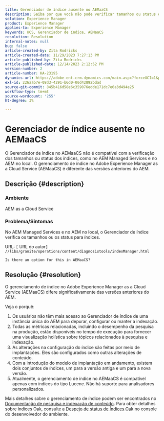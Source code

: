 ```yaml
---
title: Gerenciador de índice ausente no AEMaaCS
description: Saiba por que você não pode verificar tamanhos ou status de índices usando o Gerenciador de índice no AEMaaCS.
solution: Experience Manager
product: Experience Manager
applies-to: Experience Manager
keywords: KCS, Gerenciador de índice, AEMaaCS
resolution: Resolution
internal-notes: null
bug: false
article-created-by: Zita Rodricks
article-created-date: 11/29/2023 7:27:13 PM
article-published-by: Zita Rodricks
article-published-date: 12/14/2023 2:12:52 PM
version-number: 2
article-number: KA-23195
dynamics-url: https://adobe-ent.crm.dynamics.com/main.aspx?forceUCI=1&pagetype=entityrecord&etn=knowledgearticle&id=ada44648-ed8e-ee11-8179-6045bd006793
exl-id: 226aab7e-08d3-4291-b6d0-00d42892bdad
source-git-commit: 845b416d58e6c359076edde171dc7e6a3d494e25
workflow-type: tm+mt
source-wordcount: '255'
ht-degree: 3%

---
```


# Gerenciador de índice ausente no AEMaaCS


O Gerenciador de índice no AEMaaCS não é compatível com a verificação dos tamanhos ou status dos índices, como no AEM Managed Services e no AEM no local. O gerenciamento de índice no Adobe Experience Manager as a Cloud Service (AEMaaCS) é diferente das versões anteriores do AEM.

## Descrição {#description}


### Ambiente

AEM as a Cloud Service

### Problema/Sintomas

No AEM Managed Services e no AEM no local, o Gerenciador de índice verifica os tamanhos ou os status para índices.

URL: `[` URL do autor`]` `//libs/granite/operations/content/diagnosistools/indexManager.html`

`Is there an option for this in AEMaaCS?`




## Resolução {#resolution}


O gerenciamento de índice no Adobe Experience Manager as a Cloud Service (AEMaaCS) difere significativamente das versões anteriores do AEM.

Veja o porquê:

1. Os usuários não têm mais acesso ao Gerenciador de índice de uma instância única do AEM para depurar, configurar ou manter a indexação.
2. Todas as métricas relacionadas, incluindo o desempenho da pesquisa na produção, estão disponíveis no tempo de execução para fornecer uma visualização holística sobre tópicos relacionados à pesquisa e indexação.
3. As alterações na configuração do índice são feitas por meio de implantações. Eles são configurados como outras alterações de conteúdo.
4. Com a introdução do modelo de implantação em andamento, existem dois conjuntos de índices, um para a versão antiga e um para a nova versão.
5. Atualmente, o gerenciamento de índice no AEMaaCS é compatível apenas com índices do tipo Lucene. Não há suporte para analisadores personalizados.


Mais detalhes sobre o gerenciamento de índice podem ser encontrados no [Documentação de pesquisa e indexação de conteúdo](https://experienceleague.adobe.com/docs/experience-manager-cloud-service/content/operations/indexing.html?lang=pt-BR). Para obter detalhes sobre índices Oak, consulte a [Despejo de status de Índices Oak](https://experienceleague.adobe.com/docs/experience-manager-learn/cloud-service/debugging/debugging-aem-as-a-cloud-service/developer-console.html?lang=en#oak-indexes) no console do desenvolvedor do ambiente.
